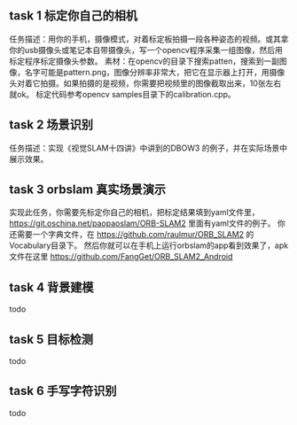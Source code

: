 ## task 1 标定你自己的相机
任务描述：用你的手机，摄像模式，对着标定板拍摄一段各种姿态的视频。或其拿你的usb摄像头或笔记本自带摄像头，写一个opencv程序采集一组图像，然后用标定程序标定摄像头参数。
素材：在opencv的目录下搜索patten，搜索到一副图像，名字可能是pattern.png，图像分辨率非常大，把它在显示器上打开，用摄像头对着它拍摄。如果拍摄的是视频，你需要把视频里的图像截取出来，10张左右就ok。
标定代码参考opencv samples目录下的calibration.cpp。

## task 2 场景识别
任务描述：实现《视觉SLAM十四讲》中讲到的DBOW3 的例子，并在实际场景中展示效果。

## task 3 orbslam 真实场景演示
实现此任务，你需要先标定你自己的相机，把标定结果填到yaml文件里，https://git.oschina.net/paopaoslam/ORB-SLAM2 里面有yaml文件的例子。
你还需要一个字典文件，在 https://github.com/raulmur/ORB_SLAM2  的 Vocabulary目录下。
然后你就可以在手机上运行orbslam的app看到效果了，apk文件在这里 https://github.com/FangGet/ORB_SLAM2_Android

## task 4 背景建模
todo

## task 5 目标检测
todo

## task 6 手写字符识别
todo
